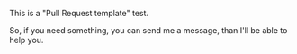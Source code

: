 This is a "Pull Request template" test.

So, if you need something, you can send me a message, than I'll be able to help you.
